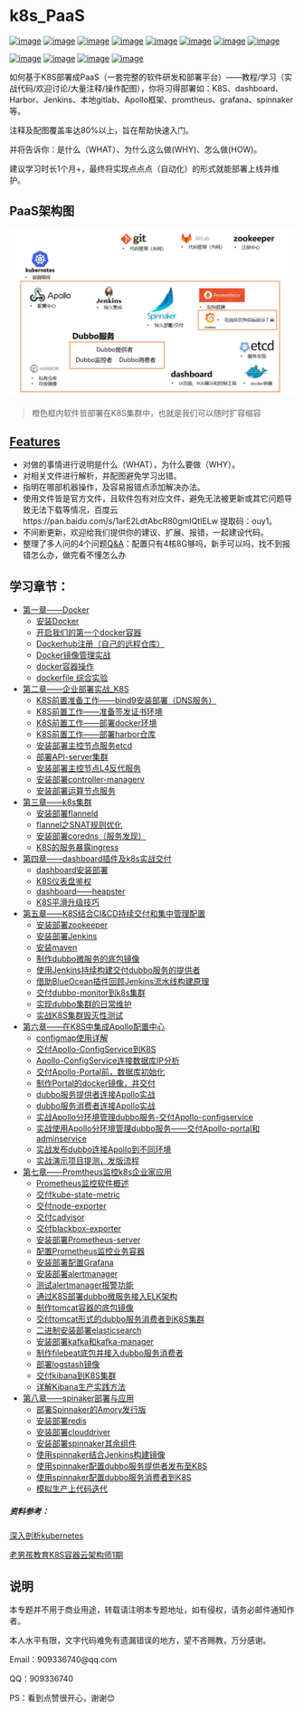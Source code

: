 # k8s_PaaS
[![image](https://img.shields.io/badge/google-kubernetes-blue.svg)](https://kubernetes.io/) [![image](https://img.shields.io/badge/ctripcorp-apollo-gray.svg)](https://github.com/ctripcorp/apollo) [![image](https://img.shields.io/badge/CNCD-Spinnaker-skyblue.svg)](https://www.spinnaker.io/) [![image](https://img.shields.io/badge/JAVA-Jenkins-orange.svg)](https://jenkins.io/zh/) [![image](https://img.shields.io/badge/Git-Gitee-red.svg)](https://gitee.com) [![image](https://img.shields.io/badge/Git-GitLab-orange.svg)]() [![image](https://img.shields.io/badge/Apache-zookeeper-Crimson.svg)](http://zookeeper.apache.org/) [![image](https://img.shields.io/badge/used-Harbor-green.svg)](https://goharbor.io/)

[![image](https://img.shields.io/badge/used-docker-blue.svg)](https://www.docker.com/) [![image](https://img.shields.io/badge/used-Prometheus-red.svg)](https://prometheus.io/) [![image](https://img.shields.io/badge/used-etcd-blue.svg)](https://etcd.io/) [![image](https://img.shields.io/badge/used-Grafana-orange.svg)](https://grafana.com)

如何基于K8S部署成PaaS（一套完整的软件研发和部署平台）——教程/学习（实战代码/欢迎讨论/大量注释/操作配图），你将习得部署如：K8S、dashboard、Harbor、Jenkins、本地gitlab、Apollo框架、promtheus、grafana、spinnaker等。

注释及配图覆盖率达80%以上，旨在帮助快速入门。

并将告诉你：是什么（WHAT）、为什么这么做(WHY)、怎么做(HOW)。

建议学习时长1个月+，最终将实现点点点（自动化）的形式就能部署上线并维护。

## PaaS架构图

![K8S_PaaS架构图](assets/K8S_PaaS架构图.png)

> 橙色框内软件皆部署在K8S集群中，也就是我们可以随时扩容缩容

## <a href="https://github.com/ben1234560/k8s_PaaS/blob/master/Features.md">Features</a>

- 对做的事情进行说明是什么（WHAT），为什么要做（WHY）。
- 对相关文件进行解析，并配图避免学习出错。
- 指明在哪部机器操作，及容易报错点添加解决办法。
- 使用文件皆是官方文件，且软件包有对应文件，避免无法被更新或其它问题导致无法下载等情况，百度云https://pan.baidu.com/s/1arE2LdtAbcR80gmIQtIELw 提取码：ouy1。
- 不间断更新，欢迎给我们提供你的建议、扩展、报错，一起建设代码。
- 整理了多人问的4个问题<a href="https://github.com/ben1234560/k8s_PaaS/blob/master/Features.md#qa">Q&A</a>：配置只有4核8G够吗，新手可以吗，找不到报错怎么办，做完看不懂怎么办

## 学习章节：

<ul>
    <li><a href="https://github.com/ben1234560/k8s_PaaS/blob/master/%E7%AC%AC%E4%B8%80%E7%AB%A0%E2%80%94%E2%80%94Docker.md">第一章——Docker</a>
    <ul>
        <li><a href="https://github.com/ben1234560/k8s_PaaS/blob/master/%E7%AC%AC%E4%B8%80%E7%AB%A0%E2%80%94%E2%80%94Docker.md#%E5%AE%89%E8%A3%85docker">安装Docker</a>
      <li><a href="https://github.com/ben1234560/k8s_PaaS/blob/master/%E7%AC%AC%E4%B8%80%E7%AB%A0%E2%80%94%E2%80%94Docker.md#%E5%BC%80%E5%90%AF%E6%88%91%E4%BB%AC%E7%9A%84%E7%AC%AC%E4%B8%80%E4%B8%AAdocker%E5%AE%B9%E5%99%A8">开启我们的第一个docker容器</a>
      <li><a href="https://github.com/ben1234560/k8s_PaaS/blob/master/%E7%AC%AC%E4%B8%80%E7%AB%A0%E2%80%94%E2%80%94Docker.md#dockerhub%E6%B3%A8%E5%86%8C%E8%87%AA%E5%B7%B1%E7%9A%84%E8%BF%9C%E7%A8%8B%E4%BB%93%E5%BA%93">Dockerhub注册（自己的远程仓库）</a>
      <li><a href="https://github.com/ben1234560/k8s_PaaS/blob/master/%E7%AC%AC%E4%B8%80%E7%AB%A0%E2%80%94%E2%80%94Docker.md#docker%E9%95%9C%E5%83%8F%E7%AE%A1%E7%90%86%E5%AE%9E%E6%88%98">Docker镜像管理实战</a>
      <li><a href="https://github.com/ben1234560/k8s_PaaS/blob/master/%E7%AC%AC%E4%B8%80%E7%AB%A0%E2%80%94%E2%80%94Docker.md#docker%E5%AE%B9%E5%99%A8%E5%9F%BA%E6%9C%AC%E6%93%8D%E4%BD%9C">docker容器操作</a>
      <li><a href="https://github.com/ben1234560/k8s_PaaS/blob/master/%E7%AC%AC%E4%B8%80%E7%AB%A0%E2%80%94%E2%80%94Docker.md#dockerfile-%E7%BB%BC%E5%90%88%E5%AE%9E%E9%AA%8C">dockerfile 综合实验</a>
    </ul>
  </li>
    <li><a href="https://github.com/ben1234560/k8s_PaaS/blob/master/%E7%AC%AC%E4%BA%8C%E7%AB%A0%E2%80%94%E2%80%94%E4%BC%81%E4%B8%9A%E9%83%A8%E7%BD%B2%E5%AE%9E%E6%88%98_K8S.md">第二章——企业部署实战_K8S</a>
    <ul>
      <li><a href="https://github.com/ben1234560/k8s_PaaS/blob/master/%E7%AC%AC%E4%BA%8C%E7%AB%A0%E2%80%94%E2%80%94%E4%BC%81%E4%B8%9A%E9%83%A8%E7%BD%B2%E5%AE%9E%E6%88%98_K8S.md#%E6%88%91%E4%BB%AC%E9%83%A8%E7%BD%B2%E7%9A%84%E6%9E%B6%E6%9E%84%E5%9B%BE%E6%88%91%E4%BB%AC%E9%83%A8%E7%BD%B2%E7%9A%84%E6%98%AF%E4%B8%80%E5%A5%97%E5%AE%8C%E6%95%B4%E7%9A%84paas%E6%9C%8D%E5%8A%A1">K8S前置准备工作——bind9安装部署（DNS服务）</a>
      <li><a href="">K8S前置工作——准备签发证书环境</a>
      <li><a href="https://github.com/ben1234560/k8s_PaaS/blob/master/%E7%AC%AC%E4%BA%8C%E7%AB%A0%E2%80%94%E2%80%94%E4%BC%81%E4%B8%9A%E9%83%A8%E7%BD%B2%E5%AE%9E%E6%88%98_K8S.md#k8s%E5%89%8D%E7%BD%AE%E5%87%86%E5%A4%87%E5%B7%A5%E4%BD%9Cbind9%E5%AE%89%E8%A3%85%E9%83%A8%E7%BD%B2dns%E6%9C%8D%E5%8A%A1">K8S前置工作——部署docker环境</a>
      <li><a href="https://github.com/ben1234560/k8s_PaaS/blob/master/%E7%AC%AC%E4%BA%8C%E7%AB%A0%E2%80%94%E2%80%94%E4%BC%81%E4%B8%9A%E9%83%A8%E7%BD%B2%E5%AE%9E%E6%88%98_K8S.md#k8s%E5%89%8D%E7%BD%AE%E5%B7%A5%E4%BD%9C%E9%83%A8%E7%BD%B2harbor%E4%BB%93%E5%BA%93">K8S前置工作——部署harbor仓库</a>
      <li><a href="https://github.com/ben1234560/k8s_PaaS/blob/master/%E7%AC%AC%E4%BA%8C%E7%AB%A0%E2%80%94%E2%80%94%E4%BC%81%E4%B8%9A%E9%83%A8%E7%BD%B2%E5%AE%9E%E6%88%98_K8S.md#%E5%AE%89%E8%A3%85%E9%83%A8%E7%BD%B2%E4%B8%BB%E6%8E%A7%E8%8A%82%E7%82%B9%E6%9C%8D%E5%8A%A1etcd">安装部署主控节点服务etcd</a>
      <li><a href="https://github.com/ben1234560/k8s_PaaS/blob/master/%E7%AC%AC%E4%BA%8C%E7%AB%A0%E2%80%94%E2%80%94%E4%BC%81%E4%B8%9A%E9%83%A8%E7%BD%B2%E5%AE%9E%E6%88%98_K8S.md#%E9%83%A8%E7%BD%B2api-server%E9%9B%86%E7%BE%A4">部署API-server集群</a>
      <li><a href="https://github.com/ben1234560/k8s_PaaS/blob/master/%E7%AC%AC%E4%BA%8C%E7%AB%A0%E2%80%94%E2%80%94%E4%BC%81%E4%B8%9A%E9%83%A8%E7%BD%B2%E5%AE%9E%E6%88%98_K8S.md#%E5%AE%89%E8%A3%85%E9%83%A8%E7%BD%B2%E4%B8%BB%E6%8E%A7%E8%8A%82%E7%82%B9l4%E5%8F%8D%E4%BB%A3%E6%9C%8D%E5%8A%A1">安装部署主控节点L4反代服务</a>
      <li><a href="https://github.com/ben1234560/k8s_PaaS/blob/master/%E7%AC%AC%E4%BA%8C%E7%AB%A0%E2%80%94%E2%80%94%E4%BC%81%E4%B8%9A%E9%83%A8%E7%BD%B2%E5%AE%9E%E6%88%98_K8S.md#%E5%AE%89%E8%A3%85%E9%83%A8%E7%BD%B2controller-managerv%E8%8A%82%E7%82%B9%E6%8E%A7%E5%88%B6%E5%99%A8%E8%B0%83%E5%BA%A6%E5%99%A8%E6%9C%8D%E5%8A%A1">安装部署controller-managerv</a>
      <li><a href="https://github.com/ben1234560/k8s_PaaS/blob/master/%E7%AC%AC%E4%BA%8C%E7%AB%A0%E2%80%94%E2%80%94%E4%BC%81%E4%B8%9A%E9%83%A8%E7%BD%B2%E5%AE%9E%E6%88%98_K8S.md#%E5%AE%89%E8%A3%85%E9%83%A8%E7%BD%B2%E8%BF%90%E7%AE%97%E8%8A%82%E7%82%B9%E6%9C%8D%E5%8A%A1kubelet">安装部署运算节点服务</a>
    </ul>
  </li>
    <li><a href="https://github.com/ben1234560/k8s_PaaS/blob/master/%E7%AC%AC%E4%B8%89%E7%AB%A0%E2%80%94%E2%80%94k8s%E9%9B%86%E7%BE%A4.md">第三章——k8s集群</a>
    <ul>
        <li><a href="https://github.com/ben1234560/k8s_PaaS/blob/master/%E7%AC%AC%E4%B8%89%E7%AB%A0%E2%80%94%E2%80%94k8s%E9%9B%86%E7%BE%A4.md#%E5%AE%89%E8%A3%85%E9%83%A8%E7%BD%B2flanneld">安装部署flanneld</a>
      <li><a href="https://github.com/ben1234560/k8s_PaaS/blob/master/%E7%AC%AC%E4%B8%89%E7%AB%A0%E2%80%94%E2%80%94k8s%E9%9B%86%E7%BE%A4.md#flannel%E4%B9%8Bsnat%E8%A7%84%E5%88%99%E4%BC%98%E5%8C%96">flannel之SNAT规则优化</a>
      <li><a href="https://github.com/ben1234560/k8s_PaaS/blob/master/%E7%AC%AC%E4%B8%89%E7%AB%A0%E2%80%94%E2%80%94k8s%E9%9B%86%E7%BE%A4.md#%E5%AE%89%E8%A3%85%E9%83%A8%E7%BD%B2coredns%E6%9C%8D%E5%8A%A1%E5%8F%91%E7%8E%B0">安装部署coredns（服务发现）</a>
      <li><a href="https://github.com/ben1234560/k8s_PaaS/blob/master/%E7%AC%AC%E4%B8%89%E7%AB%A0%E2%80%94%E2%80%94k8s%E9%9B%86%E7%BE%A4.md#k8s%E7%9A%84%E6%9C%8D%E5%8A%A1%E6%9A%B4%E9%9C%B2ingress">K8S的服务暴露ingress</a>
    </ul>
  </li>
  <li><a href="https://github.com/ben1234560/k8s_PaaS/blob/master/%E7%AC%AC%E5%9B%9B%E7%AB%A0%E2%80%94%E2%80%94dashboard%E6%8F%92%E4%BB%B6%E5%8F%8Ak8s%E5%AE%9E%E6%88%98%E4%BA%A4%E4%BB%98.md">第四章——dashboard插件及k8s实战交付</a>
    <ul>
        <li><a href="https://github.com/ben1234560/k8s_PaaS/blob/master/%E7%AC%AC%E5%9B%9B%E7%AB%A0%E2%80%94%E2%80%94dashboard%E6%8F%92%E4%BB%B6%E5%8F%8Ak8s%E5%AE%9E%E6%88%98%E4%BA%A4%E4%BB%98.md#dashboard%E5%AE%89%E8%A3%85%E9%83%A8%E7%BD%B2">dashboard安装部署</a>
      <li><a href="https://github.com/ben1234560/k8s_PaaS/blob/master/%E7%AC%AC%E5%9B%9B%E7%AB%A0%E2%80%94%E2%80%94dashboard%E6%8F%92%E4%BB%B6%E5%8F%8Ak8s%E5%AE%9E%E6%88%98%E4%BA%A4%E4%BB%98.md#k8s%E4%BB%AA%E8%A1%A8%E7%9B%98%E9%89%B4%E6%9D%83">K8S仪表盘鉴权</a>
      <li><a href="https://github.com/ben1234560/k8s_PaaS/blob/master/%E7%AC%AC%E5%9B%9B%E7%AB%A0%E2%80%94%E2%80%94dashboard%E6%8F%92%E4%BB%B6%E5%8F%8Ak8s%E5%AE%9E%E6%88%98%E4%BA%A4%E4%BB%98.md#dashboardheapster">dashboard——heapster</a>
      <li><a href="https://github.com/ben1234560/k8s_PaaS/blob/master/%E7%AC%AC%E5%9B%9B%E7%AB%A0%E2%80%94%E2%80%94dashboard%E6%8F%92%E4%BB%B6%E5%8F%8Ak8s%E5%AE%9E%E6%88%98%E4%BA%A4%E4%BB%98.md#k8s%E5%B9%B3%E6%BB%91%E5%8D%87%E7%BA%A7%E6%8A%80%E5%B7%A7">K8S平滑升级技巧</a>
    </ul>
  </li>
  <li><a href="https://github.com/ben1234560/k8s_PaaS/blob/master/%E7%AC%AC%E4%BA%94%E7%AB%A0%E2%80%94%E2%80%94K8S%E7%BB%93%E5%90%88CI%26CD%E6%8C%81%E7%BB%AD%E4%BA%A4%E4%BB%98%E5%92%8C%E9%9B%86%E4%B8%AD%E7%AE%A1%E7%90%86%E9%85%8D%E7%BD%AE.md">第五章——K8S结合CI&CD持续交付和集中管理配置</a>
    <ul>
        <li><a href="https://github.com/ben1234560/k8s_PaaS/blob/master/%E7%AC%AC%E4%BA%94%E7%AB%A0%E2%80%94%E2%80%94K8S%E7%BB%93%E5%90%88CI%26CD%E6%8C%81%E7%BB%AD%E4%BA%A4%E4%BB%98%E5%92%8C%E9%9B%86%E4%B8%AD%E7%AE%A1%E7%90%86%E9%85%8D%E7%BD%AE.md#%E5%AE%89%E8%A3%85%E9%83%A8%E7%BD%B2zookeeper">安装部署zookeeper</a>
        <li><a href="https://github.com/ben1234560/k8s_PaaS/blob/master/%E7%AC%AC%E4%BA%94%E7%AB%A0%E2%80%94%E2%80%94K8S%E7%BB%93%E5%90%88CI%26CD%E6%8C%81%E7%BB%AD%E4%BA%A4%E4%BB%98%E5%92%8C%E9%9B%86%E4%B8%AD%E7%AE%A1%E7%90%86%E9%85%8D%E7%BD%AE.md#%E5%AE%89%E8%A3%85%E9%83%A8%E7%BD%B2jenkins">安装部署Jenkins</a>
        <li><a href="https://github.com/ben1234560/k8s_PaaS/blob/master/%E7%AC%AC%E4%BA%94%E7%AB%A0%E2%80%94%E2%80%94K8S%E7%BB%93%E5%90%88CI%26CD%E6%8C%81%E7%BB%AD%E4%BA%A4%E4%BB%98%E5%92%8C%E9%9B%86%E4%B8%AD%E7%AE%A1%E7%90%86%E9%85%8D%E7%BD%AE.md#%E5%AE%89%E8%A3%85maven">安装maven</a>
        <li><a href="https://github.com/ben1234560/k8s_PaaS/blob/master/%E7%AC%AC%E4%BA%94%E7%AB%A0%E2%80%94%E2%80%94K8S%E7%BB%93%E5%90%88CI%26CD%E6%8C%81%E7%BB%AD%E4%BA%A4%E4%BB%98%E5%92%8C%E9%9B%86%E4%B8%AD%E7%AE%A1%E7%90%86%E9%85%8D%E7%BD%AE.md#%E5%88%B6%E4%BD%9Cdubbo%E5%BE%AE%E6%9C%8D%E5%8A%A1%E7%9A%84%E5%BA%95%E5%8C%85%E9%95%9C%E5%83%8F">制作dubbo微服务的底包镜像</a>
        <li><a href="https://github.com/ben1234560/k8s_PaaS/blob/master/%E7%AC%AC%E4%BA%94%E7%AB%A0%E2%80%94%E2%80%94K8S%E7%BB%93%E5%90%88CI%26CD%E6%8C%81%E7%BB%AD%E4%BA%A4%E4%BB%98%E5%92%8C%E9%9B%86%E4%B8%AD%E7%AE%A1%E7%90%86%E9%85%8D%E7%BD%AE.md#%E4%BD%BF%E7%94%A8jenkins%E6%8C%81%E7%BB%AD%E6%9E%84%E5%BB%BA%E4%BA%A4%E4%BB%98dubbo%E6%9C%8D%E5%8A%A1%E7%9A%84%E6%8F%90%E4%BE%9B%E8%80%85">使用Jenkins持续构建交付dubbo服务的提供者</a>
        <li><a href="https://github.com/ben1234560/k8s_PaaS/blob/master/%E7%AC%AC%E4%BA%94%E7%AB%A0%E2%80%94%E2%80%94K8S%E7%BB%93%E5%90%88CI%26CD%E6%8C%81%E7%BB%AD%E4%BA%A4%E4%BB%98%E5%92%8C%E9%9B%86%E4%B8%AD%E7%AE%A1%E7%90%86%E9%85%8D%E7%BD%AE.md#%E5%80%9F%E5%8A%A9blueocean%E6%8F%92%E4%BB%B6%E5%9B%9E%E9%A1%BEjenkins%E6%B5%81%E6%B0%B4%E7%BA%BF%E6%9E%84%E5%BB%BA%E5%8E%9F%E7%90%86">借助BlueOcean插件回顾Jenkins流水线构建原理</a>
        <li><a href="https://github.com/ben1234560/k8s_PaaS/blob/master/%E7%AC%AC%E4%BA%94%E7%AB%A0%E2%80%94%E2%80%94K8S%E7%BB%93%E5%90%88CI%26CD%E6%8C%81%E7%BB%AD%E4%BA%A4%E4%BB%98%E5%92%8C%E9%9B%86%E4%B8%AD%E7%AE%A1%E7%90%86%E9%85%8D%E7%BD%AE.md#%E4%BA%A4%E4%BB%98dubbo-monitor%E5%88%B0k8s%E9%9B%86%E7%BE%A4">交付dubbo-monitor到k8s集群</a>
        <li><a href="https://github.com/ben1234560/k8s_PaaS/blob/master/%E7%AC%AC%E4%BA%94%E7%AB%A0%E2%80%94%E2%80%94K8S%E7%BB%93%E5%90%88CI%26CD%E6%8C%81%E7%BB%AD%E4%BA%A4%E4%BB%98%E5%92%8C%E9%9B%86%E4%B8%AD%E7%AE%A1%E7%90%86%E9%85%8D%E7%BD%AE.md#%E5%AE%9E%E7%8E%B0dubbo%E9%9B%86%E7%BE%A4%E7%9A%84%E6%97%A5%E5%B8%B8%E7%BB%B4%E6%8A%A4">实现dubbo集群的日常维护</a>
        <li><a href="https://github.com/ben1234560/k8s_PaaS/blob/master/%E7%AC%AC%E4%BA%94%E7%AB%A0%E2%80%94%E2%80%94K8S%E7%BB%93%E5%90%88CI%26CD%E6%8C%81%E7%BB%AD%E4%BA%A4%E4%BB%98%E5%92%8C%E9%9B%86%E4%B8%AD%E7%AE%A1%E7%90%86%E9%85%8D%E7%BD%AE.md#%E5%AE%9E%E6%88%98k8s%E9%9B%86%E7%BE%A4%E6%AF%81%E7%81%AD%E6%80%A7%E6%B5%8B%E8%AF%95">实战K8S集群毁灭性测试</a>
    </ul>
  </li>
  <li><a href="https://github.com/ben1234560/k8s_PaaS/blob/master/%E7%AC%AC%E5%85%AD%E7%AB%A0%E2%80%94%E2%80%94%E5%9C%A8K8S%E4%B8%AD%E9%9B%86%E6%88%90Apollo%E9%85%8D%E7%BD%AE%E4%B8%AD%E5%BF%83.md">第六章——在K8S中集成Apollo配置中心</a>
    <ul>
      <li><a href="https://github.com/ben1234560/k8s_PaaS/blob/master/%E7%AC%AC%E5%85%AD%E7%AB%A0%E2%80%94%E2%80%94%E5%9C%A8K8S%E4%B8%AD%E9%9B%86%E6%88%90Apollo%E9%85%8D%E7%BD%AE%E4%B8%AD%E5%BF%83.md#configmap%E4%BD%BF%E7%94%A8%E8%AF%A6%E8%A7%A3">configmap使用详解</a>
      <li><a href="https://github.com/ben1234560/k8s_PaaS/blob/master/%E7%AC%AC%E5%85%AD%E7%AB%A0%E2%80%94%E2%80%94%E5%9C%A8K8S%E4%B8%AD%E9%9B%86%E6%88%90Apollo%E9%85%8D%E7%BD%AE%E4%B8%AD%E5%BF%83.md#%E4%BA%A4%E4%BB%98apollo-configservice%E5%88%B0k8s">交付Apollo-ConfigService到K8S</a>
      <li><a href="https://github.com/ben1234560/k8s_PaaS/blob/master/%E7%AC%AC%E5%85%AD%E7%AB%A0%E2%80%94%E2%80%94%E5%9C%A8K8S%E4%B8%AD%E9%9B%86%E6%88%90Apollo%E9%85%8D%E7%BD%AE%E4%B8%AD%E5%BF%83.md#apollo-configservice%E8%BF%9E%E6%8E%A5%E6%95%B0%E6%8D%AE%E5%BA%93ip%E5%88%86%E6%9E%90">Apollo-ConfigService连接数据库IP分析</a>
      <li><a href="https://github.com/ben1234560/k8s_PaaS/blob/master/%E7%AC%AC%E5%85%AD%E7%AB%A0%E2%80%94%E2%80%94%E5%9C%A8K8S%E4%B8%AD%E9%9B%86%E6%88%90Apollo%E9%85%8D%E7%BD%AE%E4%B8%AD%E5%BF%83.md#%E4%BA%A4%E4%BB%98apollo-portal%E5%89%8D%E6%95%B0%E6%8D%AE%E5%BA%93%E5%88%9D%E5%A7%8B%E5%8C%96">交付Apollo-Portal前，数据库初始化</a>
      <li><a href="https://github.com/ben1234560/k8s_PaaS/blob/master/%E7%AC%AC%E5%85%AD%E7%AB%A0%E2%80%94%E2%80%94%E5%9C%A8K8S%E4%B8%AD%E9%9B%86%E6%88%90Apollo%E9%85%8D%E7%BD%AE%E4%B8%AD%E5%BF%83.md#%E5%88%B6%E4%BD%9Cportal%E7%9A%84docker%E9%95%9C%E5%83%8F%E5%B9%B6%E4%BA%A4%E4%BB%98">制作Portal的docker镜像，并交付</a>
      <li><a href="https://github.com/ben1234560/k8s_PaaS/blob/master/%E7%AC%AC%E5%85%AD%E7%AB%A0%E2%80%94%E2%80%94%E5%9C%A8K8S%E4%B8%AD%E9%9B%86%E6%88%90Apollo%E9%85%8D%E7%BD%AE%E4%B8%AD%E5%BF%83.md#dubbo%E6%9C%8D%E5%8A%A1%E6%8F%90%E4%BE%9B%E8%80%85%E8%BF%9E%E6%8E%A5apollo%E5%AE%9E%E6%88%98">dubbo服务提供者连接Apollo实战</a>
      <li><a href="https://github.com/ben1234560/k8s_PaaS/blob/master/%E7%AC%AC%E5%85%AD%E7%AB%A0%E2%80%94%E2%80%94%E5%9C%A8K8S%E4%B8%AD%E9%9B%86%E6%88%90Apollo%E9%85%8D%E7%BD%AE%E4%B8%AD%E5%BF%83.md#dubbo%E6%9C%8D%E5%8A%A1%E6%B6%88%E8%B4%B9%E8%80%85%E8%BF%9E%E6%8E%A5apollo%E5%AE%9E%E6%88%98">dubbo服务消费者连接Apollo实战</a>
      <li><a href="https://github.com/ben1234560/k8s_PaaS/blob/master/%E7%AC%AC%E5%85%AD%E7%AB%A0%E2%80%94%E2%80%94%E5%9C%A8K8S%E4%B8%AD%E9%9B%86%E6%88%90Apollo%E9%85%8D%E7%BD%AE%E4%B8%AD%E5%BF%83.md#%E5%AE%9E%E6%88%98apollo%E5%88%86%E7%8E%AF%E5%A2%83%E7%AE%A1%E7%90%86dubbo%E6%9C%8D%E5%8A%A1-%E4%BA%A4%E4%BB%98apollo-configservice">实战Apollo分环境管理dubbo服务-交付Apollo-configservice</a>
      <li><a href="https://github.com/ben1234560/k8s_PaaS/blob/master/%E7%AC%AC%E5%85%AD%E7%AB%A0%E2%80%94%E2%80%94%E5%9C%A8K8S%E4%B8%AD%E9%9B%86%E6%88%90Apollo%E9%85%8D%E7%BD%AE%E4%B8%AD%E5%BF%83.md#%E5%AE%9E%E6%88%98%E4%BD%BF%E7%94%A8apollo%E5%88%86%E7%8E%AF%E5%A2%83%E7%AE%A1%E7%90%86dubbo%E6%9C%8D%E5%8A%A1%E4%BA%A4%E4%BB%98apollo-portal%E5%92%8Cadminservice">实战使用Apollo分环境管理dubbo服务——交付Apollo-portal和adminservice</a>
      <li><a href="https://github.com/ben1234560/k8s_PaaS/blob/master/%E7%AC%AC%E5%85%AD%E7%AB%A0%E2%80%94%E2%80%94%E5%9C%A8K8S%E4%B8%AD%E9%9B%86%E6%88%90Apollo%E9%85%8D%E7%BD%AE%E4%B8%AD%E5%BF%83.md#%E5%AE%9E%E6%88%98%E5%8F%91%E5%B8%83dubbo%E8%BF%9E%E6%8E%A5apollo%E5%88%B0%E4%B8%8D%E5%90%8C%E7%8E%AF%E5%A2%83">实战发布dubbo连接Apollo到不同环境</a>
      <li><a href="https://github.com/ben1234560/k8s_PaaS/blob/master/%E7%AC%AC%E5%85%AD%E7%AB%A0%E2%80%94%E2%80%94%E5%9C%A8K8S%E4%B8%AD%E9%9B%86%E6%88%90Apollo%E9%85%8D%E7%BD%AE%E4%B8%AD%E5%BF%83.md#%E5%AE%9E%E6%88%98%E6%BC%94%E7%A4%BA%E9%A1%B9%E7%9B%AE%E6%8F%90%E6%B5%8B%E5%8F%91%E7%89%88%E6%B5%81%E7%A8%8B">实战演示项目提测，发版流程</a>
    </ul>
  </li>
  <li><a href="https://github.com/ben1234560/k8s_PaaS/blob/master/%E7%AC%AC%E4%B8%83%E7%AB%A0%E2%80%94%E2%80%94Promtheus%E7%9B%91%E6%8E%A7k8s%E4%BC%81%E4%B8%9A%E5%AE%B6%E5%BA%94%E7%94%A8.md">第七章——Promtheus监控k8s企业家应用</a>
    <ul>
      <li><a href="https://github.com/ben1234560/k8s_PaaS/blob/master/%E7%AC%AC%E4%B8%83%E7%AB%A0%E2%80%94%E2%80%94Promtheus%E7%9B%91%E6%8E%A7k8s%E4%BC%81%E4%B8%9A%E5%AE%B6%E5%BA%94%E7%94%A8.md#prometheus%E7%9B%91%E6%8E%A7%E8%BD%AF%E4%BB%B6%E6%A6%82%E8%BF%B0">Prometheus监控软件概述</a>
      <li><a href="https://github.com/ben1234560/k8s_PaaS/blob/master/%E7%AC%AC%E4%B8%83%E7%AB%A0%E2%80%94%E2%80%94Promtheus%E7%9B%91%E6%8E%A7k8s%E4%BC%81%E4%B8%9A%E5%AE%B6%E5%BA%94%E7%94%A8.md#%E4%BA%A4%E4%BB%98kube-state-metric">交付kube-state-metric</a>
      <li><a href="https://github.com/ben1234560/k8s_PaaS/blob/master/%E7%AC%AC%E4%B8%83%E7%AB%A0%E2%80%94%E2%80%94Promtheus%E7%9B%91%E6%8E%A7k8s%E4%BC%81%E4%B8%9A%E5%AE%B6%E5%BA%94%E7%94%A8.md#%E4%BA%A4%E4%BB%98node-exporter">交付node-exporter</a>
      <li><a href="https://github.com/ben1234560/k8s_PaaS/blob/master/%E7%AC%AC%E4%B8%83%E7%AB%A0%E2%80%94%E2%80%94Promtheus%E7%9B%91%E6%8E%A7k8s%E4%BC%81%E4%B8%9A%E5%AE%B6%E5%BA%94%E7%94%A8.md#%E4%BA%A4%E4%BB%98cadvisor">交付cadvisor</a>
      <li><a href="https://github.com/ben1234560/k8s_PaaS/blob/master/%E7%AC%AC%E4%B8%83%E7%AB%A0%E2%80%94%E2%80%94Promtheus%E7%9B%91%E6%8E%A7k8s%E4%BC%81%E4%B8%9A%E5%AE%B6%E5%BA%94%E7%94%A8.md#%E4%BA%A4%E4%BB%98blackbox-exporter">交付blackbox-exporter</a>
      <li><a href="https://github.com/ben1234560/k8s_PaaS/blob/master/%E7%AC%AC%E4%B8%83%E7%AB%A0%E2%80%94%E2%80%94Promtheus%E7%9B%91%E6%8E%A7k8s%E4%BC%81%E4%B8%9A%E5%AE%B6%E5%BA%94%E7%94%A8.md#%E5%AE%89%E8%A3%85%E9%83%A8%E7%BD%B2prometheus-server">安装部署Prometheus-server</a>
      <li><a href="https://github.com/ben1234560/k8s_PaaS/blob/master/%E7%AC%AC%E4%B8%83%E7%AB%A0%E2%80%94%E2%80%94Promtheus%E7%9B%91%E6%8E%A7k8s%E4%BC%81%E4%B8%9A%E5%AE%B6%E5%BA%94%E7%94%A8.md#%E9%85%8D%E7%BD%AEprometheus%E7%9B%91%E6%8E%A7%E4%B8%9A%E5%8A%A1%E5%AE%B9%E5%99%A8">配置Prometheus监控业务容器</a>
      <li><a href="https://github.com/ben1234560/k8s_PaaS/blob/master/%E7%AC%AC%E4%B8%83%E7%AB%A0%E2%80%94%E2%80%94Promtheus%E7%9B%91%E6%8E%A7k8s%E4%BC%81%E4%B8%9A%E5%AE%B6%E5%BA%94%E7%94%A8.md#%E5%AE%89%E8%A3%85%E9%83%A8%E7%BD%B2%E9%85%8D%E7%BD%AEgrafana">安装部署配置Grafana</a>
      <li><a href="https://github.com/ben1234560/k8s_PaaS/blob/master/%E7%AC%AC%E4%B8%83%E7%AB%A0%E2%80%94%E2%80%94Promtheus%E7%9B%91%E6%8E%A7k8s%E4%BC%81%E4%B8%9A%E5%AE%B6%E5%BA%94%E7%94%A8.md#%E5%AE%89%E8%A3%85%E9%83%A8%E7%BD%B2alertmanager">安装部署alertmanager</a>
      <li><a href="https://github.com/ben1234560/k8s_PaaS/blob/master/%E7%AC%AC%E4%B8%83%E7%AB%A0%E2%80%94%E2%80%94Promtheus%E7%9B%91%E6%8E%A7k8s%E4%BC%81%E4%B8%9A%E5%AE%B6%E5%BA%94%E7%94%A8.md#%E6%B5%8B%E8%AF%95alertmanager%E6%8A%A5%E8%AD%A6%E5%8A%9F%E8%83%BD">测试alertmanager报警功能</a>
      <li><a href="https://github.com/ben1234560/k8s_PaaS/blob/master/%E7%AC%AC%E4%B8%83%E7%AB%A0%E2%80%94%E2%80%94Promtheus%E7%9B%91%E6%8E%A7k8s%E4%BC%81%E4%B8%9A%E5%AE%B6%E5%BA%94%E7%94%A8.md#%E9%80%9A%E8%BF%87k8s%E9%83%A8%E7%BD%B2dubbo%E5%BE%AE%E6%9C%8D%E5%8A%A1%E6%8E%A5%E5%85%A5elk%E6%9E%B6%E6%9E%84">通过K8S部署dubbo微服务接入ELK架构</a>
      <li><a href="https://github.com/ben1234560/k8s_PaaS/blob/master/%E7%AC%AC%E4%B8%83%E7%AB%A0%E2%80%94%E2%80%94Promtheus%E7%9B%91%E6%8E%A7k8s%E4%BC%81%E4%B8%9A%E5%AE%B6%E5%BA%94%E7%94%A8.md#%E5%88%B6%E4%BD%9Ctomcat%E5%AE%B9%E5%99%A8%E7%9A%84%E5%BA%95%E5%8C%85%E9%95%9C%E5%83%8F">制作tomcat容器的底包镜像</a>
      <li><a href="https://github.com/ben1234560/k8s_PaaS/blob/master/%E7%AC%AC%E4%B8%83%E7%AB%A0%E2%80%94%E2%80%94Promtheus%E7%9B%91%E6%8E%A7k8s%E4%BC%81%E4%B8%9A%E5%AE%B6%E5%BA%94%E7%94%A8.md#%E4%BA%A4%E4%BB%98tomcat%E5%BD%A2%E5%BC%8F%E7%9A%84dubbo%E6%9C%8D%E5%8A%A1%E6%B6%88%E8%B4%B9%E8%80%85%E5%88%B0k8s%E9%9B%86%E7%BE%A4">交付tomcat形式的dubbo服务消费者到K8S集群</a>
      <li><a href="https://github.com/ben1234560/k8s_PaaS/blob/master/%E7%AC%AC%E4%B8%83%E7%AB%A0%E2%80%94%E2%80%94Promtheus%E7%9B%91%E6%8E%A7k8s%E4%BC%81%E4%B8%9A%E5%AE%B6%E5%BA%94%E7%94%A8.md#%E4%BA%8C%E8%BF%9B%E5%88%B6%E5%AE%89%E8%A3%85%E9%83%A8%E7%BD%B2elasticsearch">二进制安装部署elasticsearch</a>
      <li><a href="https://github.com/ben1234560/k8s_PaaS/blob/master/%E7%AC%AC%E4%B8%83%E7%AB%A0%E2%80%94%E2%80%94Promtheus%E7%9B%91%E6%8E%A7k8s%E4%BC%81%E4%B8%9A%E5%AE%B6%E5%BA%94%E7%94%A8.md#%E5%AE%89%E8%A3%85%E9%83%A8%E7%BD%B2kafka%E5%92%8Ckafka-manager">安装部署kafka和kafka-manager</a>
      <li><a href="https://github.com/ben1234560/k8s_PaaS/blob/master/%E7%AC%AC%E4%B8%83%E7%AB%A0%E2%80%94%E2%80%94Promtheus%E7%9B%91%E6%8E%A7k8s%E4%BC%81%E4%B8%9A%E5%AE%B6%E5%BA%94%E7%94%A8.md#%E5%88%B6%E4%BD%9Cfilebeat%E5%BA%95%E5%8C%85%E5%B9%B6%E6%8E%A5%E5%85%A5dubbo%E6%9C%8D%E5%8A%A1%E6%B6%88%E8%B4%B9%E8%80%85">制作filebeat底包并接入dubbo服务消费者</a>
      <li><a href="https://github.com/ben1234560/k8s_PaaS/blob/master/%E7%AC%AC%E4%B8%83%E7%AB%A0%E2%80%94%E2%80%94Promtheus%E7%9B%91%E6%8E%A7k8s%E4%BC%81%E4%B8%9A%E5%AE%B6%E5%BA%94%E7%94%A8.md#%E9%83%A8%E7%BD%B2logstash%E9%95%9C%E5%83%8F">部署logstash镜像</a>
      <li><a href="https://github.com/ben1234560/k8s_PaaS/blob/master/%E7%AC%AC%E4%B8%83%E7%AB%A0%E2%80%94%E2%80%94Promtheus%E7%9B%91%E6%8E%A7k8s%E4%BC%81%E4%B8%9A%E5%AE%B6%E5%BA%94%E7%94%A8.md#%E4%BA%A4%E4%BB%98kibana%E5%88%B0k8s%E9%9B%86%E7%BE%A4">交付kibana到K8S集群</a>
      <li><a href="https://github.com/ben1234560/k8s_PaaS/blob/master/%E7%AC%AC%E4%B8%83%E7%AB%A0%E2%80%94%E2%80%94Promtheus%E7%9B%91%E6%8E%A7k8s%E4%BC%81%E4%B8%9A%E5%AE%B6%E5%BA%94%E7%94%A8.md#%E8%AF%A6%E8%A7%A3kibana%E7%94%9F%E4%BA%A7%E5%AE%9E%E8%B7%B5%E6%96%B9%E6%B3%95">详解Kibana生产实践方法</a>
    </ul>
  </li>
  <li><a href="https://github.com/ben1234560/k8s_PaaS/blob/master/%E7%AC%AC%E5%85%AB%E7%AB%A0%E2%80%94%E2%80%94spinaker%E9%83%A8%E7%BD%B2%E4%B8%8E%E5%BA%94%E7%94%A8.md">第八章——spinaker部署与应用</a>
    <ul>
      <li><a href="https://github.com/ben1234560/k8s_PaaS/blob/master/%E7%AC%AC%E5%85%AB%E7%AB%A0%E2%80%94%E2%80%94spinaker%E9%83%A8%E7%BD%B2%E4%B8%8E%E5%BA%94%E7%94%A8.md#%E9%83%A8%E7%BD%B2spinnaker%E7%9A%84amory%E5%8F%91%E8%A1%8C%E7%89%88">部署Spinnaker的Amory发行版</a>
      <li><a href="https://github.com/ben1234560/k8s_PaaS/blob/master/%E7%AC%AC%E5%85%AB%E7%AB%A0%E2%80%94%E2%80%94spinaker%E9%83%A8%E7%BD%B2%E4%B8%8E%E5%BA%94%E7%94%A8.md#%E5%AE%89%E8%A3%85%E9%83%A8%E7%BD%B2redis">安装部署redis</a>
      <li><a href="https://github.com/ben1234560/k8s_PaaS/blob/master/%E7%AC%AC%E5%85%AB%E7%AB%A0%E2%80%94%E2%80%94spinaker%E9%83%A8%E7%BD%B2%E4%B8%8E%E5%BA%94%E7%94%A8.md#%E5%AE%89%E8%A3%85%E9%83%A8%E7%BD%B2clouddriver">安装部署clouddriver</a>
      <li><a href="https://github.com/ben1234560/k8s_PaaS/blob/master/%E7%AC%AC%E5%85%AB%E7%AB%A0%E2%80%94%E2%80%94spinaker%E9%83%A8%E7%BD%B2%E4%B8%8E%E5%BA%94%E7%94%A8.md#%E5%AE%89%E8%A3%85%E9%83%A8%E7%BD%B2spinnaker%E5%85%B6%E4%BD%99%E7%BB%84%E4%BB%B6">安装部署spinnaker其余组件</a>
      <li><a href="https://github.com/ben1234560/k8s_PaaS/blob/master/%E7%AC%AC%E5%85%AB%E7%AB%A0%E2%80%94%E2%80%94spinaker%E9%83%A8%E7%BD%B2%E4%B8%8E%E5%BA%94%E7%94%A8.md#%E4%BD%BF%E7%94%A8spinnaker%E7%BB%93%E5%90%88jenkins%E6%9E%84%E5%BB%BA%E9%95%9C%E5%83%8F">使用spinnaker结合Jenkins构建镜像</a>
      <li><a href="https://github.com/ben1234560/k8s_PaaS/blob/master/%E7%AC%AC%E5%85%AB%E7%AB%A0%E2%80%94%E2%80%94spinaker%E9%83%A8%E7%BD%B2%E4%B8%8E%E5%BA%94%E7%94%A8.md#%E4%BD%BF%E7%94%A8spinnaker%E9%85%8D%E7%BD%AEdubbo%E6%9C%8D%E5%8A%A1%E6%8F%90%E4%BE%9B%E8%80%85%E5%8F%91%E5%B8%83%E8%87%B3k8s">使用spinnaker配置dubbo服务提供者发布至K8S</a>
      <li><a href="https://github.com/ben1234560/k8s_PaaS/blob/master/%E7%AC%AC%E5%85%AB%E7%AB%A0%E2%80%94%E2%80%94spinaker%E9%83%A8%E7%BD%B2%E4%B8%8E%E5%BA%94%E7%94%A8.md#%E4%BD%BF%E7%94%A8spinnaker%E9%85%8D%E7%BD%AEdubbo%E6%9C%8D%E5%8A%A1%E6%B6%88%E8%B4%B9%E8%80%85%E5%88%B0k8s">使用spinnaker配置dubbo服务消费者到K8S</a>
      <li><a href="https://github.com/ben1234560/k8s_PaaS/blob/master/%E7%AC%AC%E5%85%AB%E7%AB%A0%E2%80%94%E2%80%94spinaker%E9%83%A8%E7%BD%B2%E4%B8%8E%E5%BA%94%E7%94%A8.md#%E6%A8%A1%E6%8B%9F%E7%94%9F%E4%BA%A7%E4%B8%8A%E4%BB%A3%E7%A0%81%E8%BF%AD%E4%BB%A3">模拟生产上代码迭代</a>
    </ul>
  </li>
</ul>


##### 资料参考：

[深入剖析kubernetes](https://time.geekbang.org/column/intro/116)

[老男孩教育K8S容器云架构师1期](https://www.luffycity.com/home)

## 说明

<p> 本专题并不用于商业用途，转载请注明本专题地址，如有侵权，请务必邮件通知作者。
<p> 本人水平有限，文字代码难免有遗漏错误的地方，望不吝赐教，万分感谢。
<p> Email：909336740@qq.com
<p> QQ：909336740
<p> PS：看到点赞很开心，谢谢😊